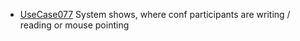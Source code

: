  * [UseCase077](../requirements/UseCase077.md) System shows, where conf participants are writing / reading or mouse pointing